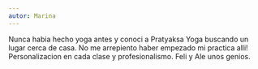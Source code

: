 ```yaml
---
autor: Marina
---
```

Nunca habia hecho yoga antes y conoci a Pratyaksa Yoga buscando un lugar cerca de casa. No
me arrepiento haber empezado mi practica alli! Personalizacion en cada clase y
profesionalismo. Feli y Ale unos genios.